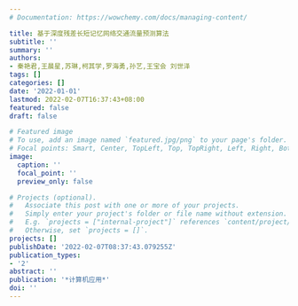 ```yaml
---
# Documentation: https://wowchemy.com/docs/managing-content/

title: 基于深度残差长短记忆网络交通流量预测算法
subtitle: ''
summary: ''
authors:
- 秦艳君,王晨星,苏琳,柯其学,罗海勇,孙艺,王宝会 刘世泽
tags: []
categories: []
date: '2022-01-01'
lastmod: 2022-02-07T16:37:43+08:00
featured: false
draft: false

# Featured image
# To use, add an image named `featured.jpg/png` to your page's folder.
# Focal points: Smart, Center, TopLeft, Top, TopRight, Left, Right, BottomLeft, Bottom, BottomRight.
image:
  caption: ''
  focal_point: ''
  preview_only: false

# Projects (optional).
#   Associate this post with one or more of your projects.
#   Simply enter your project's folder or file name without extension.
#   E.g. `projects = ["internal-project"]` references `content/project/deep-learning/index.md`.
#   Otherwise, set `projects = []`.
projects: []
publishDate: '2022-02-07T08:37:43.079255Z'
publication_types:
- '2'
abstract: ''
publication: '*计算机应用*'
doi: ''
---
```

